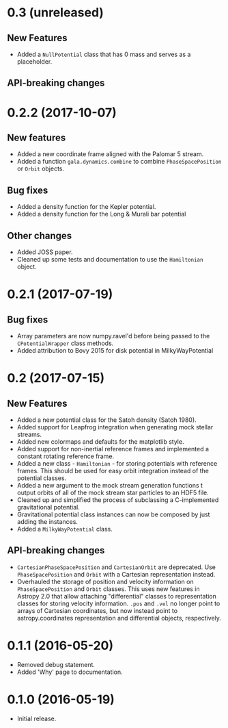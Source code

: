 0.3 (unreleased)
================

New Features
------------

- Added a ``NullPotential`` class that has 0 mass and serves as a placeholder.

API-breaking changes
--------------------

0.2.2 (2017-10-07)
==================

New features
------------
- Added a new coordinate frame aligned with the Palomar 5 stream.
- Added a function ``gala.dynamics.combine`` to combine ``PhaseSpacePosition``
  or ``Orbit`` objects.

Bug fixes
---------
- Added a density function for the Kepler potential.
- Added a density function for the Long & Murali bar potential

Other changes
-------------
- Added JOSS paper.
- Cleaned up some tests and documentation to use the ``Hamiltonian`` object.

0.2.1 (2017-07-19)
==================

Bug fixes
---------
- Array parameters are now numpy.ravel'd before being passed to the
  ``CPotentialWrapper`` class methods.
- Added attribution to Bovy 2015 for disk potential in MilkyWayPotential

0.2 (2017-07-15)
================

New Features
------------
- Added a new potential class for the Satoh density (Satoh 1980).
- Added support for Leapfrog integration when generating mock stellar streams.
- Added new colormaps and defaults for the matplotlib style.
- Added support for non-inertial reference frames and implemented a constant
  rotating reference frame.
- Added a new class - ``Hamiltonian`` - for storing potentials with reference
  frames. This should be used for easy orbit integration instead of the
  potential classes.
- Added a new argument to the mock stream generation functions t output orbits
  of all of the mock stream star particles to an HDF5 file.
- Cleaned up and simplified the process of subclassing a C-implemented
  gravitational potential.
- Gravitational potential class instances can now be composed by just adding the
  instances.
- Added a ``MilkyWayPotential`` class.

API-breaking changes
--------------------
- ``CartesianPhaseSpacePosition`` and ``CartesianOrbit`` are deprecated. Use
  ``PhaseSpacePosition`` and ``Orbit`` with a Cartesian representation instead.
- Overhauled the storage of position and velocity information on
  ``PhaseSpacePosition`` and ``Orbit`` classes. This uses new features in
  Astropy 2.0 that allow attaching "differential" classes to representation
  classes for storing velocity information. ``.pos`` and ``.vel`` no longer
  point to arrays of Cartesian coordinates, but now instead point to
  astropy.coordinates representation and differential objects, respectively.

0.1.1 (2016-05-20)
==================

- Removed debug statement.
- Added 'Why' page to documentation.

0.1.0 (2016-05-19)
==================

- Initial release.
